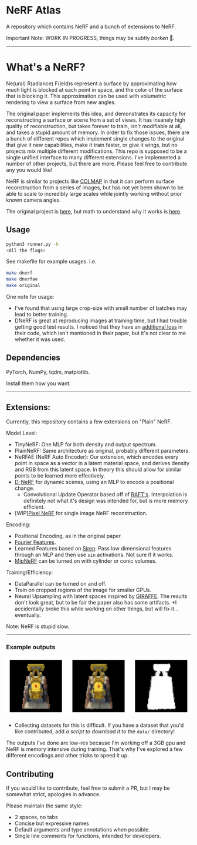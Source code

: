 # NeRF Atlas

A repository which contains NeRF and a bunch of extensions to NeRF.


Important Note:
WORK IN PROGRESS, things may be subtly _borken_ 🦮.

---

# What's a NeRF?

Ne(ural) R(adiance) F(ield)s represent a surface by approximating how much light is blocked at
each point in space, and the color of the surface that is blocking it. This approximation can be
used with volumetric rendering to view a surface from new angles.

The original paper implements this idea, and demonstrates its capacity for reconstructing a
surface or scene from a set of views. It has insanely high quality of reconstruction, but takes
forever to train, isn't modifiable at all, and takes a stupid amount of memory. In order to
fix those issues, there are a bunch of different repos which implement single changes to the
original that give it new capabilities, make it train faster, or give it wings, but
no projects mix multiple different modifications. This repo is supposed to be a single
unified interface to many different extensions.  I've implemented a number of other projects,
but there are more. Please feel free to contribute any you would like!

NeRF is similar to projects like [COLMAP](https://demuc.de/colmap/) in that it can perform
surface reconstruction from a series of images, but has not yet been shown to be able to scale
to incredibly large scales while jointly working without prior known camera angles.

The original project is [here](https://www.matthewtancik.com/nerf),
but math to understand why it works is [here](https://pbr-book.org/3ed-2018/Volume_Scattering).

## Usage

```sh
python3 runner.py -h
<All the flags>
```

See makefile for example usages. i.e.
```sh
make dnerf
make dnerfae
make original
```

One note for usage:
- I've found that using large crop-size with small number of batches may lead to better
  training.
- DNeRF is great at reproducing images at training time, but I had trouble getting good test
  results. I noticed that they have an [additional loss](https://github.com/albertpumarola/D-NeRF/issues/1) in their code,
  which isn't mentioned in their paper, but it's not clear to me whether it was used.

## Dependencies

PyTorch, NumPy, tqdm, matplotlib.

Install them how you want.

---

## Extensions:

Currently, this repository contains a few extensions on "Plain" NeRF.

Model Level:

- TinyNeRF: One MLP for both density and output spectrum.
- PlainNeRF: Same architecture as original, probably different parameters.
- NeRFAE (NeRF Auto Encoder): Our extension, which encodes every point in space as a vector in a
  latent material space, and derives density and RGB from this latent space. In theory this
  should allow for similar points to be learned more effectively.
- [D-NeRF](https://arxiv.org/abs/2011.13961) for dynamic scenes, using an MLP to encode a
  positional change.
  - Convolutional Update Operator based off of [RAFT's](https://arxiv.org/pdf/2003.12039.pdf).
    Interpolation is definitely not what it's design was intended for, but is more memory
    efficient.
- \[WIP\][Pixel NeRF](https://arxiv.org/pdf/2012.02190.pdf) for single image NeRF
  reconstruction.

Encoding:

- Positional Encoding, as in the original paper.
- [Fourier Features](https://github.com/tancik/fourier-feature-networks).
- Learned Features based on [Siren](https://arxiv.org/abs/2006.09661): Pass low dimensional
  features through an MLP and then use `sin` activations. Not sure if it works.
- [MipNeRF](https://arxiv.org/abs/2103.13415) can be turned on with cylinder or conic volumes.

Training/Efficiency:

- DataParallel can be turned on and off.
- Train on cropped regions of the image for smaller GPUs.
- Neural Upsampling with latent spaces inspired by
  [GIRAFFE](https://arxiv.org/pdf/2011.12100.pdf). The results don't look great, but to be fair
  the paper also has some artifacts. \*I accidentally broke this while working on other things,
  but will fix it... eventually.

Note: NeRF is stupid slow.

---

### Example outputs

![Example Output Gif](examples/example.gif)

- Collecting datasets for this is difficult. If you have a dataset that you'd like contributed,
  add _a script to download it_ to the `data/` directory!

The outputs I've done are low-res because I'm working off a 3GB gpu and NeRF is memory intensive
during training. That's why I've explored a few different encodings and other tricks to speed it
up.

## Contributing

If you would like to contribute, feel free to submit a PR, but I may be somewhat strict,
apologies in advance.

Please maintain the same style:
- 2 spaces, no tabs
- Concise but expressive names
- Default arguments and type annotations when possible.
- Single line comments for functions, intended for developers.

